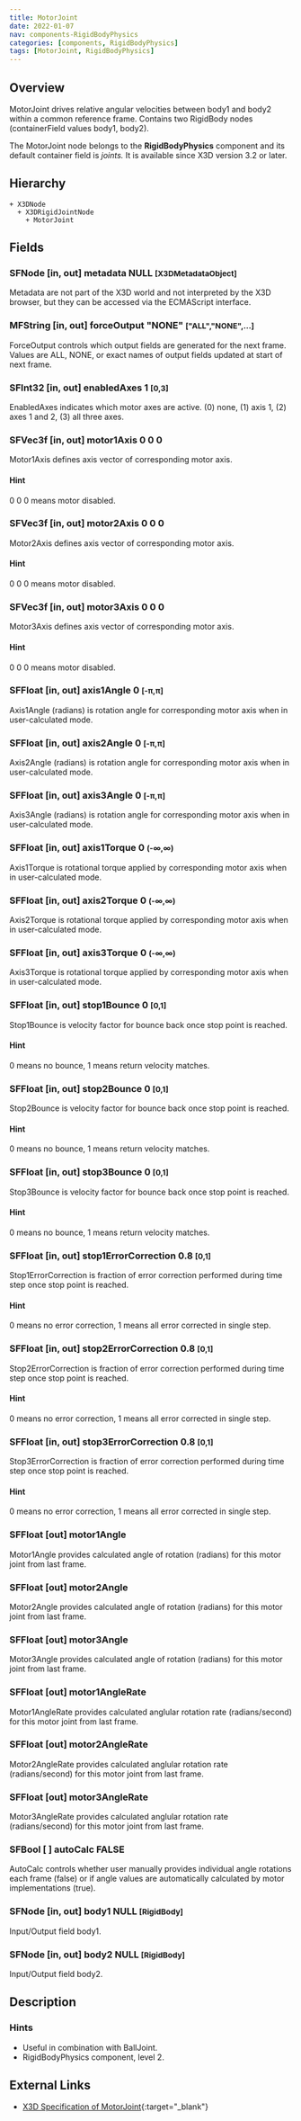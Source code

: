 ```yaml
---
title: MotorJoint
date: 2022-01-07
nav: components-RigidBodyPhysics
categories: [components, RigidBodyPhysics]
tags: [MotorJoint, RigidBodyPhysics]
---
```

<style>
.post h3 {
  word-spacing: 0.2em;
}
</style>

## Overview

MotorJoint drives relative angular velocities between body1 and body2 within a common reference frame. Contains two RigidBody nodes (containerField values body1, body2).

The MotorJoint node belongs to the **RigidBodyPhysics** component and its default container field is *joints.* It is available since X3D version 3.2 or later.

## Hierarchy

```
+ X3DNode
  + X3DRigidJointNode
    + MotorJoint
```

## Fields

### SFNode [in, out] **metadata** NULL <small>[X3DMetadataObject]</small>

Metadata are not part of the X3D world and not interpreted by the X3D browser, but they can be accessed via the ECMAScript interface.

### MFString [in, out] **forceOutput** "NONE" <small>["ALL","NONE",...]</small>

ForceOutput controls which output fields are generated for the next frame. Values are ALL, NONE, or exact names of output fields updated at start of next frame.

### SFInt32 [in, out] **enabledAxes** 1 <small>[0,3]</small>

EnabledAxes indicates which motor axes are active. (0) none, (1) axis 1, (2) axes 1 and 2, (3) all three axes.

### SFVec3f [in, out] **motor1Axis** 0 0 0

Motor1Axis defines axis vector of corresponding motor axis.

#### Hint

0 0 0 means motor disabled.

### SFVec3f [in, out] **motor2Axis** 0 0 0

Motor2Axis defines axis vector of corresponding motor axis.

#### Hint

0 0 0 means motor disabled.

### SFVec3f [in, out] **motor3Axis** 0 0 0

Motor3Axis defines axis vector of corresponding motor axis.

#### Hint

0 0 0 means motor disabled.

### SFFloat [in, out] **axis1Angle** 0 <small>[-π,π]</small>

Axis1Angle (radians) is rotation angle for corresponding motor axis when in user-calculated mode.

### SFFloat [in, out] **axis2Angle** 0 <small>[-π,π]</small>

Axis2Angle (radians) is rotation angle for corresponding motor axis when in user-calculated mode.

### SFFloat [in, out] **axis3Angle** 0 <small>[-π,π]</small>

Axis3Angle (radians) is rotation angle for corresponding motor axis when in user-calculated mode.

### SFFloat [in, out] **axis1Torque** 0 <small>(-∞,∞)</small>

Axis1Torque is rotational torque applied by corresponding motor axis when in user-calculated mode.

### SFFloat [in, out] **axis2Torque** 0 <small>(-∞,∞)</small>

Axis2Torque is rotational torque applied by corresponding motor axis when in user-calculated mode.

### SFFloat [in, out] **axis3Torque** 0 <small>(-∞,∞)</small>

Axis3Torque is rotational torque applied by corresponding motor axis when in user-calculated mode.

### SFFloat [in, out] **stop1Bounce** 0 <small>[0,1]</small>

Stop1Bounce is velocity factor for bounce back once stop point is reached.

#### Hint

0 means no bounce, 1 means return velocity matches.

### SFFloat [in, out] **stop2Bounce** 0 <small>[0,1]</small>

Stop2Bounce is velocity factor for bounce back once stop point is reached.

#### Hint

0 means no bounce, 1 means return velocity matches.

### SFFloat [in, out] **stop3Bounce** 0 <small>[0,1]</small>

Stop3Bounce is velocity factor for bounce back once stop point is reached.

#### Hint

0 means no bounce, 1 means return velocity matches.

### SFFloat [in, out] **stop1ErrorCorrection** 0.8 <small>[0,1]</small>

Stop1ErrorCorrection is fraction of error correction performed during time step once stop point is reached.

#### Hint

0 means no error correction, 1 means all error corrected in single step.

### SFFloat [in, out] **stop2ErrorCorrection** 0.8 <small>[0,1]</small>

Stop2ErrorCorrection is fraction of error correction performed during time step once stop point is reached.

#### Hint

0 means no error correction, 1 means all error corrected in single step.

### SFFloat [in, out] **stop3ErrorCorrection** 0.8 <small>[0,1]</small>

Stop3ErrorCorrection is fraction of error correction performed during time step once stop point is reached.

#### Hint

0 means no error correction, 1 means all error corrected in single step.

### SFFloat [out] **motor1Angle**

Motor1Angle provides calculated angle of rotation (radians) for this motor joint from last frame.

### SFFloat [out] **motor2Angle**

Motor2Angle provides calculated angle of rotation (radians) for this motor joint from last frame.

### SFFloat [out] **motor3Angle**

Motor3Angle provides calculated angle of rotation (radians) for this motor joint from last frame.

### SFFloat [out] **motor1AngleRate**

Motor1AngleRate provides calculated anglular rotation rate (radians/second) for this motor joint from last frame.

### SFFloat [out] **motor2AngleRate**

Motor2AngleRate provides calculated anglular rotation rate (radians/second) for this motor joint from last frame.

### SFFloat [out] **motor3AngleRate**

Motor3AngleRate provides calculated anglular rotation rate (radians/second) for this motor joint from last frame.

### SFBool [ ] **autoCalc** FALSE

AutoCalc controls whether user manually provides individual angle rotations each frame (false) or if angle values are automatically calculated by motor implementations (true).

### SFNode [in, out] **body1** NULL <small>[RigidBody]</small>

Input/Output field body1.

### SFNode [in, out] **body2** NULL <small>[RigidBody]</small>

Input/Output field body2.

## Description

### Hints

- Useful in combination with BallJoint.
- RigidBodyPhysics component, level 2.

## External Links

- [X3D Specification of MotorJoint](https://www.web3d.org/documents/specifications/19775-1/V4.0/Part01/components/rigidBodyPhysics.html#MotorJoint){:target="_blank"}
